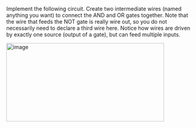 Implement the following circuit. Create two intermediate wires (named anything you want) to connect the AND and OR gates together. Note that the wire that feeds the NOT gate is really wire out, so you do not necessarily need to declare a third wire here. Notice how wires are driven by exactly one source (output of a gate), but can feed multiple inputs.

<img width="417" height="207" alt="image" src="https://github.com/user-attachments/assets/0d810236-5816-4a3c-a75f-f19d146944f9" />
